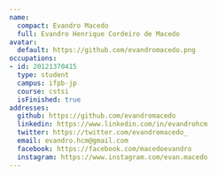 ```yaml
---
name:
  compact: Evandro Macedo
  full: Evandro Henrique Cordeiro de Macedo
avatar:
  default: https://github.com/evandromacedo.png
occupations:
- id: 20121370415
  type: student
  campus: ifpb-jp
  course: cstsi
  isFinished: true
addresses:
  github: https://github.com/evandromacedo
  linkedin: https://www.linkedin.com/in/evandrohcm
  twitter: https://twitter.com/evandromacedo_
  email: evandro.hcm@gmail.com
  facebook: https://facebook.com/macedoevandro
  instagram: https://www.instagram.com/evan.macedo
---
```

